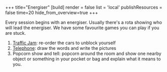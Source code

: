 +++
title="Energiser"
[build]
    render = false
    list = 'local'
    publishResources = false
time=20
hide_from_overview=true
+++

Every session begins with an energiser. Usually there's a rota showing who will lead the energiser. We have some favourite games you can play if you are stuck.

1. [Traffic Jam](https://www.dr-mikes-math-games-for-kids.com/online-traffic-jam-game.html): re-order the cars to unblock yourself
2. [Telephone](https://garticphone.com/): draw the words and write the pictures
3. Popcorn show and tell: popcorn around the room and show one nearby object or something in your pocket or bag and explain what it means to you.
